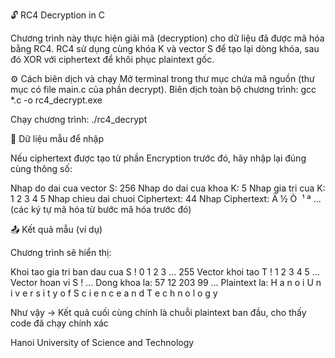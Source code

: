 🔓 RC4 Decryption in C

Chương trình này thực hiện giải mã (decryption) cho dữ liệu đã được mã hóa bằng RC4.
RC4 sử dụng cùng khóa K và vector S để tạo lại dòng khóa, sau đó XOR với ciphertext để khôi phục plaintext gốc.

⚙️ Cách biên dịch và chạy
Mở terminal trong thư mục chứa mã nguồn (thư mục có file main.c của phần decrypt).
Biên dịch toàn bộ chương trình:
gcc *.c -o rc4_decrypt.exe

Chạy chương trình:
./rc4_decrypt


🧠 Dữ liệu mẫu để nhập



Nếu ciphertext được tạo từ phần Encryption trước đó, hãy nhập lại đúng cùng thông số:

Nhap do dai cua vector S: 256
Nhap do dai cua khoa K: 5
Nhap gia tri cua K:
1 2 3 4 5
Nhap chieu dai chuoi Ciphertext: 44
Nhap Ciphertext: Ä ½ Ò ­ ¹ ª ...   (các ký tự mã hóa từ bước mã hóa trước đó)


📤 Kết quả mẫu (ví dụ)



Chương trình sẽ hiển thị:

Khoi tao gia tri ban dau cua S !
0 1 2 3 ... 255
Vector khoi tao T !
1 2 3 4 5 ...
Vector hoan vi S !
...
Dong khoa la: 57 12 203 99 ...
Plaintext la: H a n o i   U n i v e r s i t y   o f   S c i e n c e   a n d   T e c h n o l o g y


Như vậy -> Kết quả cuối cùng chính là chuỗi plaintext ban đầu, cho thấy code đã chạy chính xác

Hanoi University of Science and Technology
